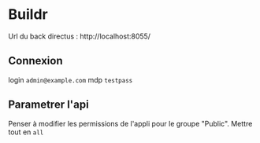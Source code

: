 # Buildr

Url du back directus : http://localhost:8055/

## Connexion

login `admin@example.com`
mdp `testpass`

## Parametrer l'api

Penser à modifier les permissions de l'appli pour le groupe "Public".
Mettre tout en `all`
